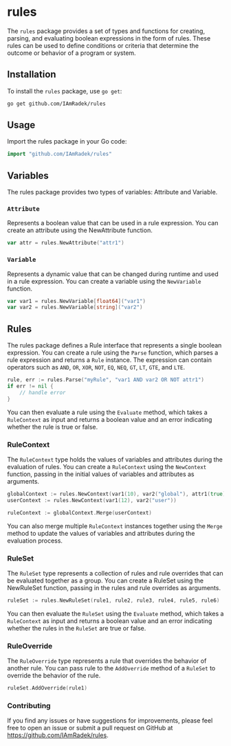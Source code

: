 # rules

The `rules` package provides a set of types and functions for creating, parsing, and evaluating boolean
expressions in the form of rules. These rules can be used to define conditions or criteria that determine the
outcome or behavior of a program or system.

## Installation

To install the `rules` package, use `go get`:

```bash
go get github.com/IAmRadek/rules
```

## Usage

Import the rules package in your Go code:

```go
import "github.com/IAmRadek/rules"
```

## Variables

The rules package provides two types of variables: Attribute and Variable.

### `Attribute`

Represents a boolean value that can be used in a rule expression. You can create an attribute using the
NewAttribute function.

```go 
var attr = rules.NewAttribute("attr1")
```

### `Variable`

Represents a dynamic value that can be changed during runtime and used in a rule expression. You can create a
variable using the `NewVariable` function.

```go 
var var1 = rules.NewVariable[float64]("var1")
var var2 = rules.NewVariable[string]("var2")
```

## Rules

The rules package defines a Rule interface that represents a single boolean expression. You can create a rule
using the `Parse` function, which parses a rule expression and returns a `Rule` instance. The expression can
contain operators such as `AND`, `OR`, `XOR`, `NOT`, `EQ`, `NEQ`, `GT`, `LT`, `GTE`, and `LTE`.

``` go
rule, err := rules.Parse("myRule", "var1 AND var2 OR NOT attr1")
if err != nil {
    // handle error
}
```

You can then evaluate a rule using the `Evaluate` method, which takes a `RuleContext` as input and returns a
boolean value and an error indicating whether the rule is true or false.

### RuleContext

The `RuleContext` type holds the values of variables and attributes during the evaluation of rules. You can
create a `RuleContext` using the `NewContext` function, passing in the initial values of variables and
attributes as arguments.

```go 
globalContext := rules.NewContext(var1(10), var2("global"), attr1(true))
userContext := rules.NewContext(var1(12), var2("user"))

ruleContext := globalContext.Merge(userContext)
```

You can also merge multiple `RuleContext` instances together using the `Merge` method to update the values of
variables and attributes during the evaluation process.

### RuleSet

The `RuleSet` type represents a collection of rules and rule overrides that can be evaluated together as a
group. You can create a RuleSet using the NewRuleSet function, passing in the rules and rule overrides as
arguments.

```go 
ruleSet := rules.NewRuleSet(rule1, rule2, rule3, rule4, rule5, rule6)
```

You can then evaluate the `RuleSet` using the `Evaluate` method, which takes a `RuleContext` as input and
returns a
boolean value and an error indicating whether the rules in the `RuleSet` are true or false.

### RuleOverride

The `RuleOverride` type represents a rule that overrides the behavior of another rule.
You can pass rule to the `AddOverride` method of a `RuleSet` to override the behavior of the rule.

```go
ruleSet.AddOverride(rule1)
```

### Contributing

If you find any issues or have suggestions for improvements, please feel free to open an issue or submit a
pull request on GitHub at https://github.com/IAmRadek/rules.

